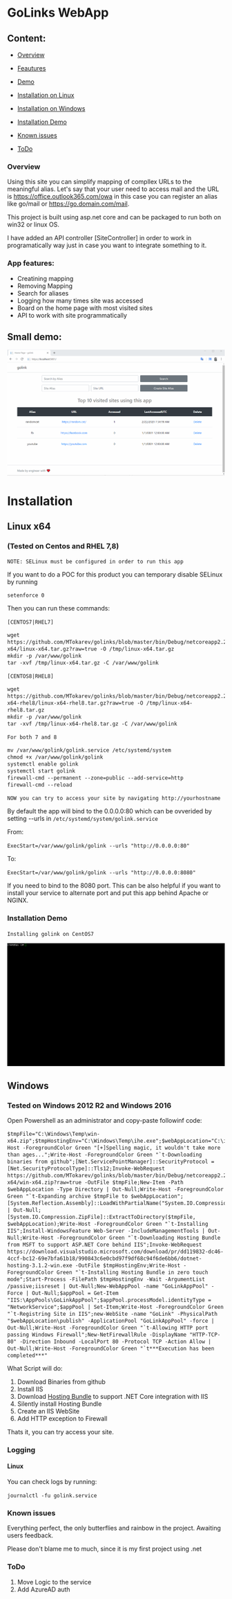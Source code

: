 # GoLinks WebApp

## Content:

* [Overview](#Overview)

* [Feautures](#App-features)
* [Demo](#Small-demo)
* [Installation on Linux](#Linux-x64)
* [Installation on Windows](#windows)
* [Installation Demo](#Installation-Demo)
* [Known issues](#Known-issues)
* [ToDo](#ToDo)

### Overview

Using this site you can simplify mapping of compllex URLs to the meaningful alias.
Let's say that your user need to access mail and the URL is  https://office.outlook365.com/owa in this case you can register an alias like go/mail or https://go.domain.com/mail.

This project is built using asp.net core and can be packaged to run both on win32 or linux OS.

I have added an API controller [SiteController] in order to work in programatically way just in case you want to integrate something to it.

### App features:

* Creatining mapping
* Removing Mapping
* Search for aliases
* Logging how many times site was accessed
* Board on the home page with most visited sites
* API to work with site programmatically
  
Small demo:
---
![img](~/../Docs/Img/goLinksDemo.gif)


# Installation

## Linux x64 
### (Tested on Centos and RHEL 7,8)

`NOTE: SELinux must be configured in order to run this app`

If you want to do a POC for this product you can temporary disable SELinux by running
```
setenforce 0
```
Then you can run these commands:

`[CENTOS7|RHEL7]`

```
wget https://github.com/MTokarev/golinks/blob/master/bin/Debug/netcoreapp2.2/linux-x64/linux-x64.tar.gz?raw=true -O /tmp/linux-x64.tar.gz
mkdir -p /var/www/golink
tar -xvf /tmp/linux-x64.tar.gz -C /var/www/golink
```
`[CENTOS8|RHEL8]`

```
wget https://github.com/MTokarev/golinks/blob/master/bin/Debug/netcoreapp2.2/linux-x64-rhel8/linux-x64-rhel8.tar.gz?raw=true -O /tmp/linux-x64-rhel8.tar.gz
mkdir -p /var/www/golink
tar -xvf /tmp/linux-x64-rhel8.tar.gz -C /var/www/golink
```

`For both 7 and 8`

```
mv /var/www/golink/golink.service /etc/systemd/system
chmod +x /var/www/golink/golink
systemctl enable golink
systemctl start golink
firewall-cmd --permanent --zone=public --add-service=http
firewall-cmd --reload
```


`NOW you can try to access your site by navigating http://yourhostname`

By default the app will bind to the 0.0.0.0:80 which can be ovverided by setting --urls in `/etc/systemd/system/golink.service`

From:

`ExecStart=/var/www/golink/golink --urls "http://0.0.0.0:80"`

To:

`ExecStart=/var/www/golink/golink --urls "http://0.0.0.0:8080"`

If you need to bind to the 8080 port.
This can be also helpful if you want to install your service to alternate port and put this app behind Apache or NGINX.

### Installation Demo

`Installing golink on CentOS7`

![img](~/../Docs/Img/InstallationDemo.gif)


## Windows
### Tested on Windows 2012 R2 and Windows 2016

Open Powershell as an administrator and copy-paste followinf code:

```
$tmpFile="C:\Windows\Temp\win-x64.zip";$tmpHostingEnv="C:\Windows\Temp\ihe.exe";$webAppLocation="C:\inetpub\golink";Write-Host -ForegroundColor Green "[+]Spelling magic, it wouldn't take more than ages...";Write-Host -ForegroundColor Green "`t-Downloading binaries from github";[Net.ServicePointManager]::SecurityProtocol = [Net.SecurityProtocolType]::Tls12;Invoke-WebRequest https://github.com/MTokarev/golinks/blob/master/bin/Debug/netcoreapp2.2/win-x64/win-x64.zip?raw=true -OutFile $tmpFile;New-Item -Path $webAppLocation -Type Directory | Out-Null;Write-Host -ForegroundColor Green "`t-Expanding archive $tmpFile to $webAppLocation";[System.Reflection.Assembly]::LoadWithPartialName("System.IO.Compression.FileSystem") | Out-Null;[System.IO.Compression.ZipFile]::ExtractToDirectory($tmpFile, $webAppLocation);Write-Host -ForegroundColor Green "`t-Installing IIS";Install-WindowsFeature Web-Server -IncludeManagementTools | Out-Null;Write-Host -ForegroundColor Green "`t-Downloading Hosting Bundle from MSFT to support ASP.NET Core behind IIS";Invoke-WebRequest https://download.visualstudio.microsoft.com/download/pr/dd119832-dc46-4ccf-bc12-69e7bfa61b18/990843c6e0cbd97f9df68c94f6de6bb6/dotnet-hosting-3.1.2-win.exe -OutFile $tmpHostingEnv;Write-Host -ForegroundColor Green "`t-Installing Hosting Bundle in zero touch mode";Start-Process -FilePath $tmpHostingEnv -Wait -ArgumentList /passive;iisreset | Out-Null;New-WebAppPool -name "GoLinkAppPool" -Force | Out-Null;$appPool = Get-Item "IIS:\AppPools\GoLinkAppPool";$appPool.processModel.identityType = "NetworkService";$appPool | Set-Item;Write-Host -ForegroundColor Green "`t-Registring Site in IIS";new-WebSite -name "GoLink" -PhysicalPath "$webAppLocation\publish" -ApplicationPool "GoLinkAppPool" -force | Out-Null;Write-Host -ForegroundColor Green "`t-Allowing HTTP port passing Windows Firewall";New-NetFirewallRule -DisplayName "HTTP-TCP-80" -Direction Inbound -LocalPort 80 -Protocol TCP -Action Allow | Out-Null;Write-Host -ForegroundColor Green "`t***Execution has been completed***"
```

What Script will do:

1. Download Binaries from github
2. Install IIS
3. Download [Hosting Bundle](https://dotnet.microsoft.com/download/dotnet-core/thank-you/runtime-aspnetcore-2.2.8-windows-hosting-bundle-installer) to support .NET Core integration with IIS
4. Silently install Hosting Bundle
5. Create an IIS WebSite
6. Add HTTP exception to Firewall 

Thats it, you can try access your site.


### Logging
#### Linux
You can check logs by running:

`journalctl -fu golink.service`

### Known issues

Everything perfect, the only butterflies and rainbow in the project. Awaiting users feedback.

Please don't blame me to much, since it is my first project using .net

### ToDo

1. Move Logic to the service
2. Add AzureAD auth